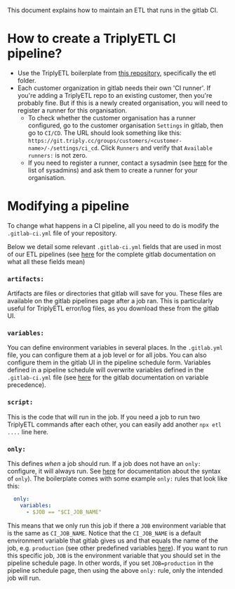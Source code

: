 This document explains how to maintain an ETL that runs in the gitlab CI.

# How to create a TriplyETL CI pipeline?

- Use the TriplyETL boilerplate from [this repository](https://git.triply.cc/triply/boilerplates), specifically the etl folder.
- Each customer organization in gitlab needs their own 'CI runner'. If you're adding a TriplyETL repo to an existing customer, then you're probably fine. But if this is a newly created organisation, you will need to register a runner for this organisation.
  - To check whether the customer organisation has a runner configured, go to the customer organisation `Settings` in gitlab, then go to `CI/CD`. The URL should look something like this: `https://git.triply.cc/groups/customers/<customer-name>/-/settings/ci_cd`. Click `Runners` and verify that `Available runners:` is not zero.
  - If you need to register a runner, contact a sysadmin (see [here](https://git.triply.cc/triply/documentation/-/wikis/pages/server-calamities/index#for-triply-members) for the list of sysadmins) and ask them to create a runner for your organisation.

# Modifying a pipeline

To change what happens in a CI pipeline, all you need to do is modify the `.gitlab-ci.yml` file of your repository.

Below we detail some relevant `.gitlab-ci.yml` fields that are used in most of our ETL pipelines (see [here](https://docs.gitlab.com/ee/ci/yaml/) for the complete gitlab documentation on what all these fields mean)

### `artifacts:`
Artifacts are files or directories that gitlab will save for you. These files are available on the gitlab pipelines page after a job ran. This is particularly useful for TriplyETL error/log files, as you download these from the gitlab UI.

### `variables:`
You can define environment variables in several places. In the `.gitlab.yml` file, you can configure them at a job level or for all jobs. You can also configure them in the gitlab UI in the pipeline schedule form. Variables defined in a pipeline schedule will overwrite variables defined in the `.gitlab-ci.yml` file (see [here](https://docs.gitlab.com/ee/ci/variables/index.html#cicd-variable-precedence) for the gitlab documentation on variable precedence).

### `script:`
This is the code that will run in the job. If you need a job to run two TriplyETL commands after each other, you can easily add another `npx etl ....` line here.

### `only:`
This defines *when* a job should run. If a job does not have an `only:` configure, it will always run. See [here](https://docs.gitlab.com/ee/ci/yaml/#only--except) for documentation about the syntax of `only`). The boilerplate comes with some example `only:` rules that look like this:
```yml
  only:
    variables:
      - $JOB == "$CI_JOB_NAME"
```
This means that we only run this job if there a `JOB` environment variable that is the same as `CI_JOB_NAME`. Notice that the `CI_JOB_NAME` is a default environment variable that gitlab gives us and that equals the name of the job, e.g. `production` (see other predefined variables [here](https://docs.gitlab.com/ee/ci/variables/predefined_variables.html)).  If you want to run this specific job, `JOB` is the environment variable that you should set in the pipeline schedule page. In other words, if you set `JOB=production` in the pipeline schedule page, then using the above `only:` rule, only the intended job will run.
